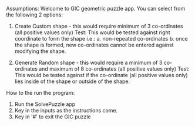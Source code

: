 Assumptions:
Welcome to GIC geometric puzzle app. You can select from the following 2 options:

1. Create Custom shape - this would require minimum of 3 co-ordinates (all positive values only)
          Test: This would be tested against right coordinate to form the shape i.e.:
          a. non-repeated co-ordinates
          b. once the shape is formed, new co-ordinates cannot be entered against modifying the shape.

2. Generate Random shape - this would require a minimum of 3 co-ordinates and maximum of 8 co-ordinates (all positive values only)
         Test: This would be tested against if the co-ordinate (all positive values only) lies inside of the shape or outside of the shape.
         

How to the run the program:
1. Run the SolvePuzzle app
2. Key in the inputs as the instructions come.
3. Key in '#' to exit the GIC puzzle         
         